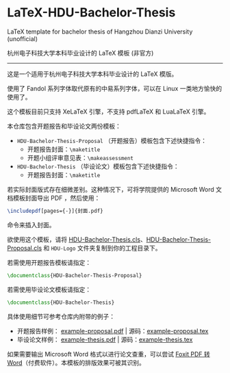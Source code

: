 # LaTeX-HDU-Bachelor-Thesis

LaTeX template for bachelor thesis of Hangzhou Dianzi University (unofficial)

杭州电子科技大学本科毕业设计的 LaTeX 模板 (非官方)

---

这是一个适用于杭州电子科技大学本科毕业设计的 LaTeX 模版。

使用了 Fandol 系列字体取代原有的中易系列字体，可以在 Linux 一类地方愉快的使用了。

这个模板目前只支持 XeLaTeX 引擎，不支持 pdfLaTeX 和 LuaLaTeX 引擎。

本仓库包含开题报告和毕设论文两份模板：

- `HDU-Bachelor-Thesis-Proposal` （开题报告）模板包含下述快捷指令：
  - 开题报告封面：`\maketitle`
  - 开题小组评审意见表：`\makeassessment`
- `HDU-Bachelor-Thesis` （毕设论文）模板包含下述快捷指令：
  - 开题报告封面：`\maketitle`

若实际封面版式存在细微差别。这种情况下，可将学院提供的 Microsoft Word 文档模板封面导出 PDF ，然后使用：

```tex
\includepdf[pages={-}]{封面.pdf}
```
命令来插入封面。

欲使用这个模板，请将 [HDU-Bachelor-Thesis.cls](HDU-Bachelor-Thesis.cls)、[HDU-Bachelor-Thesis-Proposal.cls](HDU-Bachelor-Thesis-Proposal.cls) 和 `HDU-Logo` 文件夹复制到你的工程目录下。

若需使用开题报告模板请指定：

```tex
\documentclass{HDU-Bachelor-Thesis-Proposal}
```

若需使用毕设论文模板请指定：

```tex
\documentclass{HDU-Bachelor-Thesis}
```

具体使用细节可参考仓库内附带的例子：

- 开题报告样例： [example-proposal.pdf](example-proposal.pdf) | 源码：[example-proposal.tex](example.tex)
- 毕设论文样例： [example-thesis.pdf](example-proposal.pdf) | 源码：[example-thesis.tex](example.tex)

如果需要输出 Microsoft Word 格式以进行论文查重，可以尝试 [Foxit PDF 转 Word](http://pdf2word.pdf365.cn/)（付费软件）。本模板的排版效果可被其识别。
